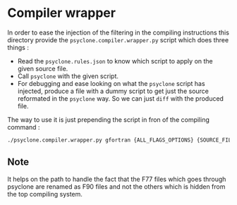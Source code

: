 Compiler wrapper
================

In order to ease the injection of the filtering in the compiling instructions
this directory provide the `psyclone.compiler.wrapper.py` script which does
three things :

 * Read the `psyclone.rules.json` to know which script to apply on the given source file.
 * Call `psyclone` with the given script.
 * For debugging and ease looking on what the `psyclone` script has injected, produce
   a file with a dummy script to get just the source reformated in the `psyclone` way.
   So we can just `diff` with the produced file.

The way to use it is just prepending the script in fron of the compiling command :

```sh
./psyclone.compiler.wrapper.py gfortran {ALL_FLAGS_OPTIONS} {SOURCE_FILE}
```

Note
----

It helps on the path to handle the fact that the F77 files which goes through
psyclone are renamed as F90 files and not the others which is hidden from the
top compiling system.
